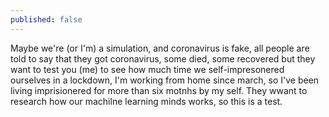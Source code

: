 ```yaml
---
published: false
---
```

Maybe we're (or I'm) a simulation, and coronavirus is fake, all people are told to say that they got coronavirus, some died, some recovered but they want to test you (me) to see how much time we self-impresonered ourselves in a lockdown, I'm working from home since march, so I've been living imprisionered for more than six motnhs by my self. They wwant to research how our machilne learning minds works, so this is a test.
